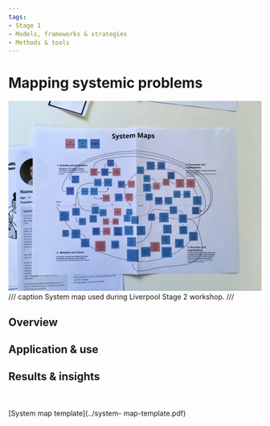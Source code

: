 ```yaml
---
tags:
- Stage 1
- Models, frameworks & strategies
- Methods & tools
---
```


# Mapping systemic problems

![system map](../assets/S2-system-map.jpg)
/// caption
System map used during Liverpool Stage 2 workshop.
///

## Overview

## Application & use

## Results & insights

<br><br>
[System map template](../system- map-template.pdf)
